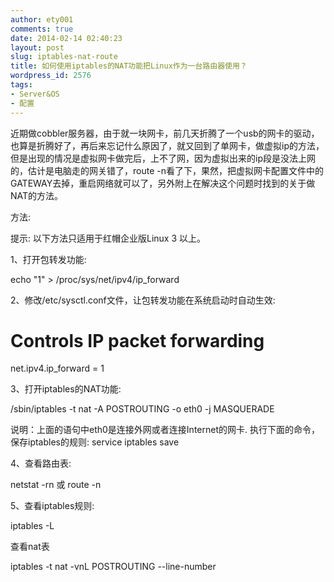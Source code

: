 ```yaml
---
author: ety001
comments: true
date: 2014-02-14 02:40:23
layout: post
slug: iptables-nat-route
title: 如何使用iptables的NAT功能把Linux作为一台路由器使用？
wordpress_id: 2576
tags:
- Server&OS
- 配置
---
```


近期做cobbler服务器，由于就一块网卡，前几天折腾了一个usb的网卡的驱动，也算是折腾好了，再后来忘记什么原因了，就又回到了单网卡，做虚拟ip的方法，但是出现的情况是虚拟网卡做完后，上不了网，因为虚拟出来的ip段是没法上网的，估计是电脑走的网关错了，route -n看了下，果然，把虚拟网卡配置文件中的GATEWAY去掉，重启网络就可以了，另外附上在解决这个问题时找到的关于做NAT的方法。

方法:

提示: 以下方法只适用于红帽企业版Linux 3 以上。

1、打开包转发功能:

echo "1" > /proc/sys/net/ipv4/ip_forward

2、修改/etc/sysctl.conf文件，让包转发功能在系统启动时自动生效:

# Controls IP packet forwarding

net.ipv4.ip_forward = 1

3、打开iptables的NAT功能:

/sbin/iptables -t nat -A POSTROUTING -o eth0 -j MASQUERADE

说明：上面的语句中eth0是连接外网或者连接Internet的网卡. 执行下面的命令，保存iptables的规则: service iptables save

4、查看路由表:

netstat -rn 或 route -n

5、查看iptables规则:

iptables -L

查看nat表

iptables -t nat -vnL POSTROUTING --line-number


